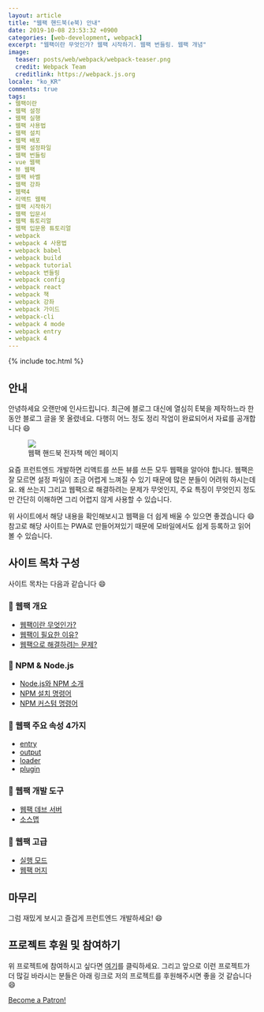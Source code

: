 ```yaml
---
layout: article
title: "웹팩 핸드북(e북) 안내"
date: 2019-10-08 23:53:32 +0900
categories: [web-development, webpack]
excerpt: "웹팩이란 무엇인가? 웹팩 시작하기. 웹팩 번들링. 웹팩 개념"
image:
  teaser: posts/web/webpack/webpack-teaser.png
  credit: Webpack Team
  creditlink: https://webpack.js.org
locale: "ko_KR"
comments: true
tags:
- 웹팩이란
- 웹팩 설정
- 웹팩 실행
- 웹팩 사용법
- 웹팩 설치
- 웹팩 배포
- 웹팩 설정파일
- 웹팩 번들링
- vue 웹팩
- 뷰 웹팩
- 웹팩 바벨
- 웹팩 강좌
- 웹팩4
- 리액트 웹팩
- 웹팩 시작하기
- 웹팩 입문서
- 웹팩 튜토리얼
- 웹팩 입문용 튜토리얼
- webpack
- webpack 4 사용법
- webpack babel
- webpack build
- webpack tutorial
- webpack 번들링
- webpack config
- webpack react
- webpack 책
- webpack 강좌
- webpack 가이드
- webpack-cli
- webpack 4 mode
- webpack entry
- webpack 4
---
```

{% include toc.html %}

## 안내

안녕하세요 오랜만에 인사드립니다. 최근에 블로그 대신에 열심히 E북을 제작하느라 한 동안 블로그 글을 못 올렸네요. 다행히 어느 정도 정리 작업이 완료되어서 자료를 공개합니다 😄

<figure class="half">
  <img src="{{ site.url }}/images/posts/web/webpack/webpack-guide.png">
	<figcaption>웹팩 핸드북 전자책 메인 페이지</figcaption>
</figure>

요즘 프런트엔드 개발하면 리액트를 쓰든 뷰를 쓰든 모두 웹팩을 알아야 합니다. 웹팩은 잘 모르면 설정 파일이 조금 어렵게 느껴질 수 있기 때문에 많은 분들이 어려워 하시는데요. 왜 쓰는지 그리고 웹팩으로 해결하려는 문제가 무엇인지, 주요 특징이 무엇인지 정도만 간단히 이해하면 그리 어렵지 않게 사용할 수 있습니다.

위 사이트에서 해당 내용을 확인해보시고 웹팩을 더 쉽게 배울 수 있으면 좋겠습니다 😄
참고로 해당 사이트는 PWA로 만들어져있기 때문에 모바일에서도 쉽게 등록하고 읽어볼 수 있습니다.

## 사이트 목차 구성

사이트 목차는 다음과 같습니다 😄

### 📖 웹팩 개요

- [웹팩이란 무엇인가?](https://joshua1988.github.io/webpack-guide/webpack/what-is-webpack.html)
- [웹팩이 필요한 이유?](https://joshua1988.github.io/webpack-guide/motivation/why-webpack.html)
- [웹팩으로 해결하려는 문제?](https://joshua1988.github.io/webpack-guide/motivation/problem-to-solve.html)

### 📖 NPM & Node.js

- [Node.js와 NPM 소개](https://joshua1988.github.io/webpack-guide/build/node-npm.html)
- [NPM 설치 명령어](https://joshua1988.github.io/webpack-guide/build/npm-module-install.html)
- [NPM 커스텀 명령어](https://joshua1988.github.io/webpack-guide/build/npm-custom-commands.html)

### 📖 웹팩 주요 속성 4가지

- [entry](https://joshua1988.github.io/webpack-guide/concepts/entry.html)
- [output](https://joshua1988.github.io/webpack-guide/concepts/output.html)
- [loader](https://joshua1988.github.io/webpack-guide/concepts/loader.html)
- [plugin](https://joshua1988.github.io/webpack-guide/concepts/plugin.html)

### 📖 웹팩 개발 도구

- [웹팩 데브 서버](https://joshua1988.github.io/webpack-guide/devtools/webpack-dev-server.html)
- [소스맵](https://joshua1988.github.io/webpack-guide/devtools/source-map.html)

### 📖 웹팩 고급

- [실행 모드](https://joshua1988.github.io/webpack-guide/advanced/mode-config.html)
- [웹팩 머지](https://joshua1988.github.io/webpack-guide/advanced/webpack-merge.html)

## 마무리

그럼 재밌게 보시고 즐겁게 프런트엔드 개발하세요! 😄

## 프로젝트 후원 및 참여하기

위 프로젝트에 참여하시고 싶다면 [여기](https://joshua1988.github.io/webpack-guide/contribution.html)를 클릭하세요. 그리고 앞으로 이런 프로젝트가 더 많길 바라시는 분들은 아래 링크로 저의 프로젝트를 후원해주시면 좋을 것 같습니다 😄

<a href="https://www.patreon.com/bePatron?u=11394771" data-patreon-widget-type="become-patron-button">Become a Patron!</a><script async src="https://c6.patreon.com/becomePatronButton.bundle.js"></script>